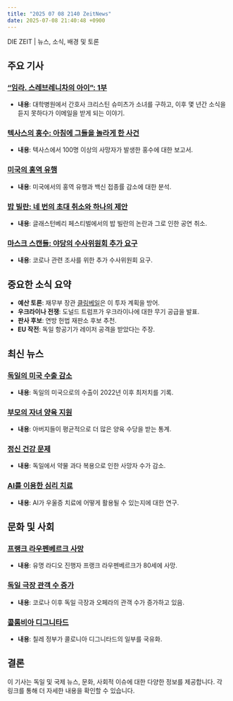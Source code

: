 ```yaml
---
title: "2025 07 08 2140 ZeitNews"
date: 2025-07-08 21:40:48 +0900
---
```


DIE ZEIT | 뉴스, 소식, 배경 및 토론 

## 주요 기사 

### [“임라. 스레브레니차의 아이”: 1부](https://www.zeit.de/wissen/geschichte/2025-06/voelkermord-bosnien-srebrenica-irma-podcast)
  
- **내용**: 대학병원에서 간호사 크리스틴 슈미츠가 소녀를 구하고, 이후 몇 년간 소식을 듣지 못하다가 이메일을 받게 되는 이야기. 

### [텍사스의 홍수: 아침에 그들을 놀라게 한 사건](https://www.zeit.de/wissen/umwelt/2025-07/flut-texas-ueberschwemmungen-naturkatastrophe-extremwetter-folgen)
  
- **내용**: 텍사스에서 100명 이상의 사망자가 발생한 홍수에 대한 보고서. 

### [미국의 홍역 유행](https://www.zeit.de/gesundheit/2025-07/usa-masern-epidemie-impfung)
  
- **내용**: 미국에서의 홍역 유행과 백신 접종률 감소에 대한 분석. 

### [밥 빌란: 네 번의 초대 취소와 하나의 제안](https://www.zeit.de/kultur/musik/2025-07/bob-vylan-glastonbury-parolen-ausladungen-massive-attack-bbc)
  
- **내용**: 글래스턴베리 페스티벌에서의 밥 빌란의 논란과 그로 인한 공연 취소. 

### [마스크 스캔들: 야당의 수사위원회 추가 요구](https://www.zeit.de/politik/deutschland/2025-07/maskenbeschaffung-gruene-linke-fragen-sonderbeauftragte-margaretha-sudhof)
  
- **내용**: 코로나 관련 조사를 위한 추가 수사위원회 요구. 

## 중요한 소식 요약 
- **예산 토론**: 재무부 장관 [클링베일](https://www.zeit.de/politik/2025-07/lars-klingbeil-haushalt-bundestag)은 이 투자 계획을 방어. 
- **우크라이나 전쟁**: 도널드 트럼프가 우크라이나에 대한 무기 공급을 발표. 
- **판사 후보**: 연방 헌법 재판소 후보 추천. 
- **EU 작전**: 독일 항공기가 레이저 공격을 받았다는 주장. 

## 최신 뉴스 

### [독일의 미국 수출 감소](https://www.zeit.de/wirtschaft/2025-07/deutschland-usa-statistisches-bundesamt-zoll-exporte)
  
- **내용**: 독일의 미국으로의 수출이 2022년 이후 최저치를 기록. 

### [부모의 자녀 양육 지원](https://www.zeit.de/geld/2025-07/elterngeld-vaeter-muetter-statistisches-bundesamt-2024-elterngeldbezug)
  
- **내용**: 아버지들이 평균적으로 더 많은 양육 수당을 받는 통계. 

### [정신 건강 문제](https://www.zeit.de/gesellschaft/2025-07/drogentote-statistik-2024-drogenbeauftragter-streeck)
  
- **내용**: 독일에서 약물 과다 복용으로 인한 사망자 수가 감소. 

### [AI를 이용한 심리 치료](https://www.zeit.de/2025/28/psychotherapie-ki-depression-nett-forschung)
  
- **내용**: AI가 우울증 치료에 어떻게 활용될 수 있는지에 대한 연구. 

## 문화 및 사회 

### [프랭크 라우펜베르크 사망](https://www.zeit.de/kultur/musik/2025-07/frank-laufenberg-radiomodertor-swr-gestorben)
  
- **내용**: 유명 라디오 진행자 프랭크 라우펜베르크가 80세에 사망. 

### [독일 극장 관객 수 증가](https://www.zeit.de/kultur/2025-07/buehnen-deutschland-besucherzahlen-2023-2024)
  
- **내용**: 코로나 이후 독일 극장과 오페라의 관객 수가 증가하고 있음. 

### [콜롬비아 디그니타드](https://www.zeit.de/gesellschaft/2025-07/chile-enteignet-teil-von-colonia-dignidad)
  
- **내용**: 칠레 정부가 콜로니아 디그니타드의 일부를 국유화. 

## 결론 
이 기사는 독일 및 국제 뉴스, 문화, 사회적 이슈에 대한 다양한 정보를 제공합니다. 각 링크를 통해 더 자세한 내용을 확인할 수 있습니다.